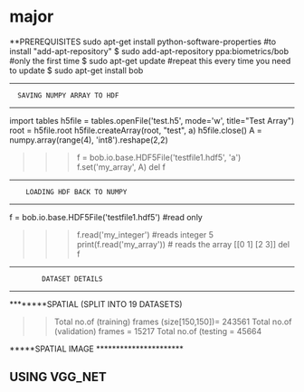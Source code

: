 # major
**PREREQUISITES
sudo apt-get install python-software-properties #to install "add-apt-repository"
$ sudo add-apt-repository ppa:biometrics/bob #only the first time
$ sudo apt-get update #repeat this every time you need to update
$ sudo apt-get install bob

******************************************************
      SAVING NUMPY ARRAY TO HDF

*****************************************************

import tables
h5file = tables.openFile('test.h5', mode='w', title="Test Array")
root = h5file.root
h5file.createArray(root, "test", a)
h5file.close()
A = numpy.array(range(4), 'int8').reshape(2,2)
>>> f = bob.io.base.HDF5File('testfile1.hdf5', 'a')
>>> f.set('my_array', A)
>>> del f



*********************************************
        LOADING HDF BACK TO NUMPY

*********************************************

f = bob.io.base.HDF5File('testfile1.hdf5') #read only
>>> f.read('my_integer') #reads integer
5
>>> print(f.read('my_array')) # reads the array
[[0 1]
 [2 3]]
>>> del f

*********************************************
            DATASET DETAILS
**********************************************
********SPATIAL (SPLIT INTO 19 DATASETS) 
>>Total no.of (training) frames (size[150,150])= 243561
>>Total no.of (validation) frames            = 15217
>>Total no.of (testing                       = 45664 


*****SPATIAL IMAGE **********************
>>>>>>>>>>>>>>>>>>>>>>>>>>>>>>>>>>>>>>>>>>>>>>>>>
USING VGG_NET
-----------

   


